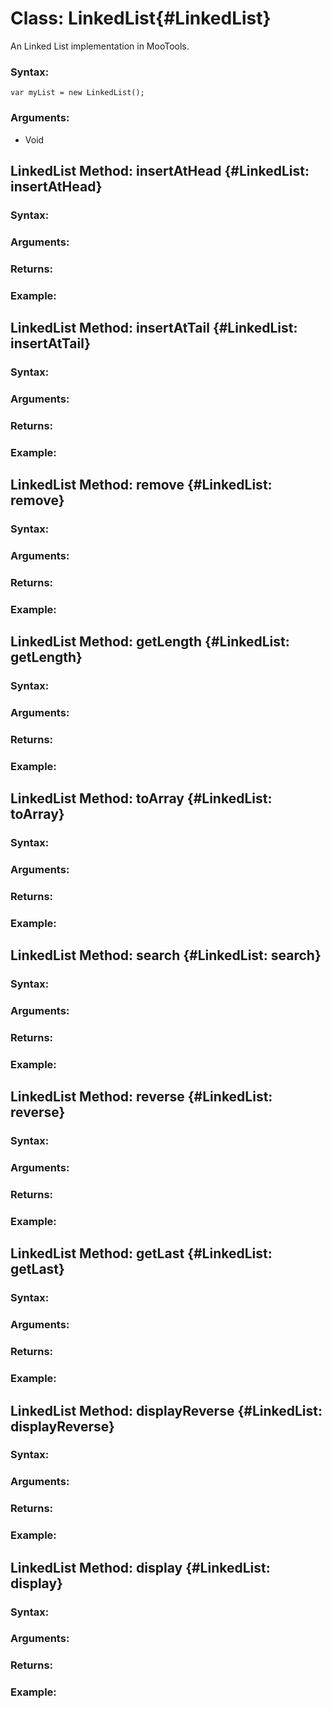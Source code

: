 Class: LinkedList{#LinkedList}
==============================

An Linked List implementation in MooTools.

### Syntax:

    var myList = new LinkedList();

### Arguments:

- Void

LinkedList Method: insertAtHead {#LinkedList: insertAtHead}
-----------------------------------------------------------

### Syntax:

### Arguments:

### Returns:

### Example: 


LinkedList Method: insertAtTail {#LinkedList: insertAtTail}
-----------------------------------------------------------

### Syntax:

### Arguments:

### Returns:

### Example: 


LinkedList Method: remove {#LinkedList: remove}
-----------------------------------------------

### Syntax:

### Arguments:

### Returns:

### Example: 


LinkedList Method: getLength {#LinkedList: getLength}
-----------------------------------------------------

### Syntax:

### Arguments:

### Returns:

### Example: 


LinkedList Method: toArray {#LinkedList: toArray}
-------------------------------------------------

### Syntax:

### Arguments:

### Returns:

### Example: 


LinkedList Method: search {#LinkedList: search}
-----------------------------------------------

### Syntax:

### Arguments:

### Returns:

### Example: 


LinkedList Method: reverse {#LinkedList: reverse}
-------------------------------------------------

### Syntax:

### Arguments:

### Returns:

### Example: 


LinkedList Method: getLast {#LinkedList: getLast}
-------------------------------------------------

### Syntax:

### Arguments:

### Returns:

### Example: 


LinkedList Method: displayReverse {#LinkedList: displayReverse}
---------------------------------------------------------------

### Syntax:

### Arguments:

### Returns:

### Example: 

LinkedList Method: display {#LinkedList: display}
-------------------------------------------------

### Syntax:

### Arguments:

### Returns:

### Example: 


